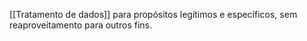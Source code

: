 [[Tratamento de dados]] para propósitos legítimos e específicos, sem reaproveitamento para outros fins. 